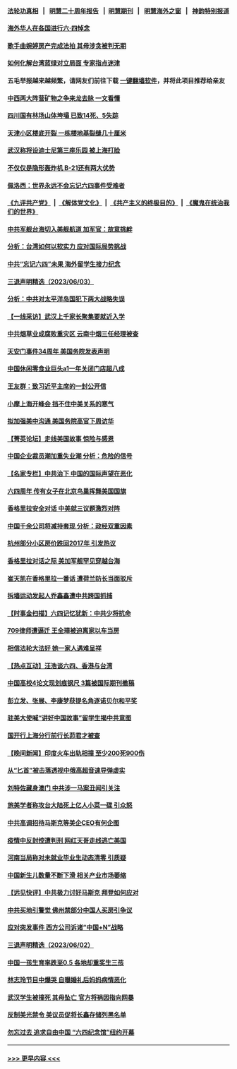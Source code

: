 #### [法轮功真相](https://github.com/gfw-breaker/truth/blob/master/README.md?t=0) &nbsp;&nbsp;|&nbsp;&nbsp; [明慧二十周年报告](https://github.com/gfw-breaker/mh-reports/blob/master/README.md?t=0) &nbsp;&nbsp;|&nbsp;&nbsp;[明慧期刊](https://github.com/gfw-breaker/mh-qikan) &nbsp;&nbsp;|&nbsp;&nbsp; [明慧海外之窗](https://github.com/gfw-breaker/mh-news/blob/master/README.md?t=0) &nbsp;&nbsp;|&nbsp;&nbsp; [神韵特别报道](https://github.com/gfw-breaker/mh-news/blob/master/shenyun.md?t=0)
#### [海外华人在各国进行六·四悼念](../pages/nsc413/n14009720.md?t=06042143) 
#### [歌手曲婉婷房产完成法拍 其母涉贪被判无期](../pages/nsc413/n14009719.md?t=06042143) 
#### [如何化解台湾蓝绿对立局面 专家指点迷津](../pages/nsc413/n14009615.md?t=06042143) 
#### 五毛举报越来越频繁，请网友们前往下载 [一键翻墙软件](https://github.com/gfw-breaker/ssr-accounts)，并将此项目推荐给亲友
#### [中西两大阵营矿物之争来龙去脉 一文看懂](../pages/nsc413/n14009390.md?t=06042143) 
#### [四川国有林场山体垮塌 已致14死、5失踪](../pages/nsc413/n14009685.md?t=06042143) 
#### [天津小区楼底开裂 一栋楼地基裂缝几十厘米](../pages/nsc413/n14009633.md?t=06042143) 
#### [武汉称将设迪士尼第三座乐园 被上海打脸](../pages/nsc413/n14009591.md?t=06042143) 
#### [不仅仅是隐形轰炸机 B-21还有两大优势](../pages/nsc413/n14008440.md?t=06042143) 
#### [佩洛西：世界永远不会忘记六四事件受难者](../pages/nsc413/n14009579.md?t=06042143) 
#### [《九评共产党》](https://github.com/begood0513/9ping.md/blob/master/README.md) &nbsp;|&nbsp; [《解体党文化》](../../../../jtdwh.md/blob/master/README.md)  &nbsp;|&nbsp; [《共产主义的终极目的》](../../../../gczydzjmd.md/blob/master/README.md) &nbsp;|&nbsp; [《魔鬼在统治我们的世界》](../../../../mgztzwmdsj.md/blob/master/README.md) 
#### [中共军舰台海切入美舰航道 加军官：故意挑衅](../pages/nsc413/n14009530.md?t=06042143) 
#### [分析：台湾如何以软实力 应对国际局势挑战](../pages/nsc413/n14009452.md?t=06042143) 
#### [中共“忘记六四”未果 海外留学生接力纪念](../pages/nsc413/n14009468.md?t=06042143) 
#### [三退声明精选（2023/06/03）](../pages/nsc413/n14009545.md?t=06042143) 
#### [分析：中共对太平洋岛国犯下两大战略失误](../pages/nsc413/n14009494.md?t=06042143) 
#### [【一线采访】武汉上千家长聚集要就近入学](../pages/nsc413/n14009497.md?t=06042143) 
#### [中共烟草业成腐败重灾区 云南中烟三任经理被查](../pages/nsc413/n14009499.md?t=06042143) 
#### [天安门事件34周年 美国务院发表声明](../pages/nsc413/n14009466.md?t=06042143) 
#### [中国休闲零食业巨头a1一年关闭门店超八成](../pages/nsc413/n14009465.md?t=06042143) 
#### [王友群：致习近平主席的一封公开信](../pages/nsc413/n14009446.md?t=06042143) 
#### [小摩上海开峰会 挡不住中美关系的寒气](../pages/nsc413/n14009421.md?t=06042143) 
#### [拟加强美中沟通 美国务院高官下周访华](../pages/nsc413/n14009444.md?t=06042143) 
#### [【菁英论坛】走线美国故事 惊险与感恩](../pages/nsc413/n14009399.md?t=06042143) 
#### [中国企业裁员潮加重失业潮 分析：危险的信号](../pages/nsc413/n14009441.md?t=06042143) 
#### [【名家专栏】中共治下 中国的国际声望在恶化](../pages/nsc413/n14008890.md?t=06042143) 
#### [六四周年 传有女子在北京鸟巢挥舞美国国旗](../pages/nsc413/n14009423.md?t=06042143) 
#### [香格里拉安全对话 中美就三议题激烈对阵](../pages/nsc413/n14009412.md?t=06042143) 
#### [中国千余公司将减持套现 分析：政经双重因素](../pages/nsc413/n14009425.md?t=06042143) 
#### [杭州部分小区房价跌回2017年 引发热议](../pages/nsc413/n14009299.md?t=06042143) 
#### [香格里拉对话之际 美加军舰罕见穿越台海](../pages/nsc413/n14009379.md?t=06042143) 
#### [崔天凯在香格里拉一番话 遭荷兰防长当面驳斥](../pages/nsc413/n14009417.md?t=06042143) 
#### [拆墙运动发起人乔鑫鑫遭中共跨国抓捕](../pages/nsc413/n14009411.md?t=06042143) 
#### [【时事金扫描】六四记忆犹新：中共少将抗命](../pages/nsc413/n14009112.md?t=06042143) 
#### [709律师遭逼迁 王全璋被迫离家以车当房](../pages/nsc413/n14009309.md?t=06042143) 
#### [相信法轮大法好 她一家人遇难呈祥](../pages/nsc413/n14008822.md?t=06042143) 
#### [【热点互动】汪浩谈六四、香港与台湾](../pages/nsc413/n14009065.md?t=06042143) 
#### [中国高校4论文现划痕钢尺 3篇被国际期刊撤稿](../pages/nsc413/n14009316.md?t=06042143) 
#### [彭立发、张展、李康梦获提名角逐诺贝尔和平奖](../pages/nsc413/n14009215.md?t=06042143) 
#### [驻美大使喊“讲好中国故事”留学生揭中共意图](../pages/nsc413/n14009303.md?t=06042143) 
#### [国开行上海分行前行长茆君才被查](../pages/nsc413/n14009302.md?t=06042143) 
#### [【晚间新闻】印度火车出轨相撞 至少200死900伤](../pages/nsc413/n14009265.md?t=06042143) 
#### [从“匕首”被击落透视中俄高超音速导弹虚实](../pages/nsc413/n14008433.md?t=06042143) 
#### [刘特佐藏身澳门 中共涉一马案丑闻引关注](../pages/nsc413/n14009183.md?t=06042143) 
#### [旅美学者称攻台大陆死上亿人小菜一碟 引众怒](../pages/nsc413/n14009187.md?t=06042143) 
#### [中共高调招待马斯克等美企CEO有何企图](../pages/nsc413/n14009040.md?t=06042143) 
#### [疫情中反封控遭判刑 网红天哥走线逃亡美国](../pages/nsc413/n14007927.md?t=06042143) 
#### [河南当局称对未就业毕业生动态清零 引质疑](../pages/nsc413/n14009101.md?t=06042143) 
#### [中国新生儿数量不断下滑 相关产业市场萎缩](../pages/nsc413/n14009070.md?t=06042143) 
#### [【远见快评】中共极力讨好马斯克 拜登如何应对](../pages/nsc413/n14009021.md?t=06042143) 
#### [中共买地引警觉 佛州禁部分中国人买房引争议](../pages/nsc413/n14009022.md?t=06042143) 
#### [应对突发事件 西方公司诉诸“中国+N”战略](../pages/nsc413/n14009051.md?t=06042143) 
#### [三退声明精选（2023/06/02）](../pages/nsc413/n14009081.md?t=06042143) 
#### [中国一孩生育率跌至0.5 各地却重奖生三孩](../pages/nsc413/n14009060.md?t=06042143) 
#### [林志玲节目中爆哭 自曝婚礼后妈妈病情恶化](../pages/nsc413/n14009000.md?t=06042143) 
#### [武汉学生被撞死 其母坠亡 官方将祸因指向网暴](../pages/nsc413/n14009033.md?t=06042143) 
#### [反制美光禁令 美议员促将长鑫存储列黑名单](../pages/nsc413/n14009028.md?t=06042143) 
#### [勿忘过去 追求自由中国 “六四纪念馆”纽约开幕](../pages/nsc413/n14009057.md?t=06042143) 

----
#### [ >>> 更早内容 <<< ](../indexes/nsc413-earlier.md)
